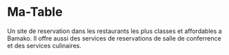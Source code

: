 # Ma-Table
Un site de reservation dans les restaurants les plus classes et affordables a Bamako. Il offre aussi des services de reservations de salle de conferrence et des services culinaires.
